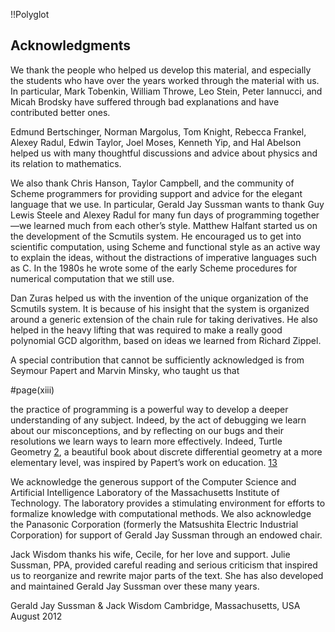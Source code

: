!!Polyglot
## Acknowledgments
We thank the people who helped us develop this material, and especially the students who have over the years worked through the material with us. In particular, Mark Tobenkin, William Throwe, Leo Stein, Peter Iannucci, and Micah Brodsky have suffered through bad explanations and have contributed better ones.

Edmund Bertschinger, Norman Margolus, Tom Knight, Rebecca Frankel, Alexey Radul, Edwin Taylor, Joel Moses, Kenneth Yip, and Hal Abelson helped us with many thoughtful discussions and advice about physics and its relation to mathematics.

We also thank Chris Hanson, Taylor Campbell, and the community of Scheme programmers for providing support and advice for the elegant language that we use. In particular, Gerald Jay Sussman wants to thank Guy Lewis Steele and Alexey Radul for many fun days of programming together—we learned much from each other’s style.
Matthew Halfant started us on the development of the Scmutils system. He encouraged us to get into scientific computation, using Scheme and functional style as an active way to explain the ideas, without the distractions of imperative languages such as C. In the 1980s he wrote some of the early Scheme procedures for numerical computation that we still use.

Dan Zuras helped us with the invention of the unique organization of the Scmutils system. It is because of his insight that the system is organized around a generic extension of the chain rule for taking derivatives. He also helped in the heavy lifting that was required to make a really good polynomial GCD algorithm, based on ideas we learned from Richard Zippel.

A special contribution that cannot be sufficiently acknowledged is from Seymour Papert and Marvin Minsky, who taught us that

#page(xiii)

the practice of programming is a powerful way to develop a deeper understanding of any subject. Indeed, by the act of debugging we learn about our misconceptions, and by reflecting on our bugs and their resolutions we learn ways to learn more effectively. Indeed, Turtle Geometry [2](references!bib_2), a beautiful book about discrete differential geometry at a more elementary level, was inspired by Papert’s work on education. [13](references!bib_13)

We acknowledge the generous support of the Computer Science and Artificial Intelligence Laboratory of the Massachusetts Institute of Technology. The laboratory provides a stimulating environment for efforts to formalize knowledge with computational methods. We also acknowledge the Panasonic Corporation (formerly the Matsushita Electric Industrial Corporation) for support of Gerald Jay Sussman through an endowed chair.

Jack Wisdom thanks his wife, Cecile, for her love and support. Julie Sussman, PPA, provided careful reading and serious criticism that inspired us to reorganize and rewrite major parts of the text. She has also developed and maintained Gerald Jay Sussman over these many years.

Gerald Jay Sussman & Jack Wisdom Cambridge, Massachusetts, USA August 2012

